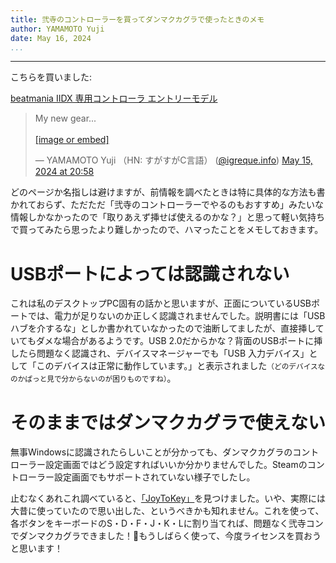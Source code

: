 ```yaml
---
title: 弐寺のコントローラーを買ってダンマクカグラで使ったときのメモ
author: YAMAMOTO Yuji
date: May 16, 2024
...
```

---

こちらを買いました:

[beatmania IIDX 専用コントローラ エントリーモデル](https://www.konamistyle.jp/products/detail.php?product_id=110744)

<blockquote class="bluesky-embed" data-bluesky-uri="at://did:plc:ccikl4jnjjzzap7ifyvce7d7/app.bsky.feed.post/3ksjner62nk2p" data-bluesky-cid="bafyreibmfwc3k6pumdmcnxlddwwpfo3yz4nvgflf7zey6ipnjowvuzkqja"><p lang="ja">My new gear...<br><br><a href="https://bsky.app/profile/did:plc:ccikl4jnjjzzap7ifyvce7d7/post/3ksjner62nk2p?ref_src=embed">[image or embed]</a></p>&mdash; YAMAMOTO Yuji （HN: すがすがC言語） (<a href="https://bsky.app/profile/did:plc:ccikl4jnjjzzap7ifyvce7d7?ref_src=embed">@igreque.info</a>) <a href="https://bsky.app/profile/did:plc:ccikl4jnjjzzap7ifyvce7d7/post/3ksjner62nk2p?ref_src=embed">May 15, 2024 at 20:58</a></blockquote><script async src="https://embed.bsky.app/static/embed.js" charset="utf-8"></script>

どのページか名指しは避けますが、前情報を調べたときは特に具体的な方法も書かれておらず、ただただ「弐寺のコントローラーでやるのもおすすめ」みたいな情報しかなかったので「取りあえず挿せば使えるのかな？」と思って軽い気持ちで買ってみたら思ったより難しかったので、ハマったことをメモしておきます。

# USBポートによっては認識されない

これは私のデスクトップPC固有の話かと思いますが、正面についているUSBポートでは、電力が足りないのか正しく認識されませんでした。説明書には「USBハブを介するな」としか書かれていなかったので油断してましたが、直接挿していてもダメな場合があるようです。USB 2.0だからかな？背面のUSBポートに挿したら問題なく認識され、デバイスマネージャーでも「USB 入力デバイス」として「このデバイスは正常に動作しています。」と表示されました<small>（どのデバイスなのかぱっと見で分からないのが困りものですね）</small>。

# そのままではダンマクカグラで使えない

無事Windowsに認識されたらしいことが分かっても、ダンマクカグラのコントローラー設定画面ではどう設定すればいいか分かりませんでした。Steamのコントローラー設定画面でもサポートされていない様子でしたし。

止むなくあれこれ調べていると、[「JoyToKey」](https://joytokey.net/ja/)を見つけました。いや、実際には大昔に使っていたので思い出した、というべきかも知れません。これを使って、各ボタンをキーボードのS・D・F・J・K・Lに割り当てれば、問題なく弐寺コンでダンマクカグラできました！🎉もうしばらく使って、今度ライセンスを買おうと思います！
